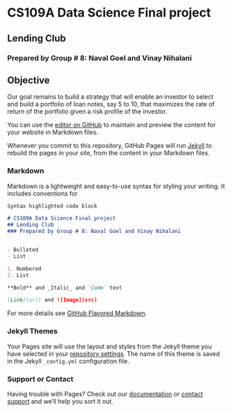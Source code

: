 # CS109A Data Science Final project
## Lending Club
### Prepared by Group # 8: Naval Goel and Vinay Nihalani

## Objective
Our goal remains to build a strategy that will enable an investor to select and build a portfolio of loan notes, say 5 to 10, that maximizes the rate of return of the portfolio given a risk profile of the investor.  

You can use the [editor on GitHub](https://github.com/navalg/.github.io/edit/master/README.md) to maintain and preview the content for your website in Markdown files.

Whenever you commit to this repository, GitHub Pages will run [Jekyll](https://jekyllrb.com/) to rebuild the pages in your site, from the content in your Markdown files.

### Markdown

Markdown is a lightweight and easy-to-use syntax for styling your writing. It includes conventions for

```markdown
Syntax highlighted code block

# CS109A Data Science Final project
## Lending Club
### Prepared by Group # 8: Naval Goel and Vinay Nihalani


- Bulleted
- List

1. Numbered
2. List

**Bold** and _Italic_ and `Code` text

[Link](url) and ![Image](src)
```

For more details see [GitHub Flavored Markdown](https://guides.github.com/features/mastering-markdown/).

### Jekyll Themes

Your Pages site will use the layout and styles from the Jekyll theme you have selected in your [repository settings](https://github.com/navalg/.github.io/settings). The name of this theme is saved in the Jekyll `_config.yml` configuration file.

### Support or Contact

Having trouble with Pages? Check out our [documentation](https://help.github.com/categories/github-pages-basics/) or [contact support](https://github.com/contact) and we’ll help you sort it out.
